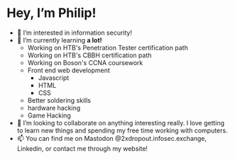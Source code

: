 # Hey, I’m Philip!
- 👀 I’m interested in information security!
- 🌱 I’m currently learning **a lot!**
  - Working on HTB's Penetration Tester certification path
  - Working on HTB's CBBH certification path
  - Working on Boson's CCNA coursework
  - Front end web development
     - Javascript
     - HTML
     - CSS
  - Better soldering skills
  - hardware hacking
  - Game Hacking
- 💞️ I’m looking to collaborate on anything interesting really. I love getting to learn new things and spending my free time working with computers.
- 📫 You can find me on Mastodon @2xdropout.infosec.exchange, Linkedin, or contact me through my website!

<!---
Philip-Otter/Philip-Otter is a ✨ special ✨ repository because its `README.md` (this file) appears on your GitHub profile.
You can click the Preview link to take a look at your changes.
--->
